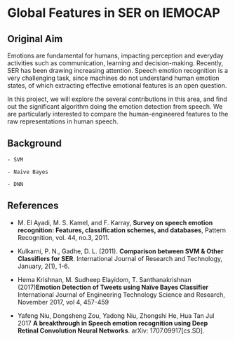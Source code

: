 # Global Features in SER on IEMOCAP

## Original Aim

Emotions are fundamental for humans, impacting perception and everyday activities
such as communication, learning and decision-making. Recently, SER has been drawing increasing attention. Speech emotion recognition is a very challenging task, since machines do not understand human emotion states, of which extracting effective emotional features is an open question.

In this project, we will explore the several contributions in this area, and find out the significant algorithm doing the emotion detection from speech. We are particularly interested to compare the human-engineered features to the raw representations in human speech. 

## Background

	- SVM

	- Naive Bayes

	- DNN


## References

- M. El Ayadi, M. S. Kamel, and F. Karray, **Survey on speech emotion recognition: Features, classification
schemes, and databases**, Pattern Recognition, vol. 44,
no.3, 2011.

- Kulkarni, P. N., Gadhe, D. L. (2011). **Comparison between SVM \& Other Classifiers for SER**. International Journal of Research and Technology, January, 2(1), 1-6.

- Hema Krishnan, M. Sudheep Elayidom, T. Santhanakrishnan (2017)**Emotion Detection of Tweets using Naïve Bayes Classifier** International Journal of Engineering Technology Science and Research, November 2017, vol 4, 457-459
- Yafeng Niu, Dongsheng Zou, Yadong Niu, Zhongshi He, Hua Tan Jul 2017 **A breakthrough in Speech emotion recognition using Deep Retinal Convolution Neural Networks**. arXiv: 1707.09917[cs.SD].